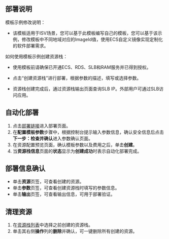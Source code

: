 ## 部署说明
模板示例修改说明：

- 该模板适用于ISV场景，您可以基于此模板编写自己的模板，您可以基于该示例，修改模板中不同地域对应的ImageId值，使用ECS自定义镜像实现定制化的软件部署需求。

如何使用模板示例创建资源栈：

- 使用模板前请确保已开通ECS、RDS、SLB和RAM服务并已得到授权。

- 点击“创建资源栈”进行部署，根据参数的描述，填写或选择参数。

- 资源栈创建完成后，通过资源栈输出页面查询SLB IP。外部用户可通过SLB访问应用。
## 自动化部署
1. 点击[部署链接](https://ros.console.aliyun.com/region/stacks/create?templateUrl=https://ros-public-templates.oss-cn-hangzhou.aliyuncs.com/ros-templates/examples/isv/existing-vpc-slb-ecs-rds-isv.yml&hideStepRow=true&hideStackConfig=true&pageTitle=&isSimplified=true&balanceIntercept=true)进入部署页面。
2. 在**配置模板参数**步骤中，根据控制台提示输入参数信息，确认安全信息后点击**下一步：检查并确认**进入参数确认页面。
3. 在资源配置预览页面，确认模板参数以及费用之后，单击**创建**。
4. 当**资源栈信息**页面的**状态**显示为**创建成功**时表示自动化部署完成。

## 部署信息确认
- 单击**资源**页签，可查看创建的资源。
- 单击**参数**页签，可查看创建资源栈时填写的参数信息。
- 单击**输出**页签，可查看输出信息，可用于部署验证。

## 清理资源
1. 在[资源栈列表](https://ros.console.aliyun.com/stacks)中选择之前创建的资源栈。
2. 单击其右侧**操作**列的**删除**并确认，可一键删除所有创建的资源。
